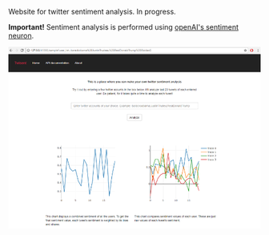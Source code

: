 Website for twitter sentiment analysis. 
In progress.

**Important!** Sentiment analysis is performed using [openAI's sentiment neuron](https://github.com/openai/generating-reviews-discovering-sentiment/).

![Text](website_scr.bmp)

